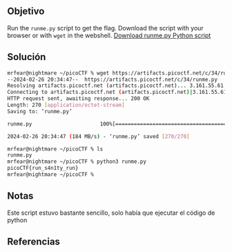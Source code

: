## Objetivo
Run the `runme.py` script to get the flag. Download the script with your browser or with `wget` in the webshell. [Download runme.py Python script](https://artifacts.picoctf.net/c/34/runme.py)

## Solución

```bash
mrfear@nightmare ~/picoCTF % wget https://artifacts.picoctf.net/c/34/runme.py
--2024-02-26 20:34:47--  https://artifacts.picoctf.net/c/34/runme.py
Resolving artifacts.picoctf.net (artifacts.picoctf.net)... 3.161.55.61, 3.161.55.26, 3.161.55.100, ...
Connecting to artifacts.picoctf.net (artifacts.picoctf.net)|3.161.55.61|:443... connected.
HTTP request sent, awaiting response... 200 OK
Length: 270 [application/octet-stream]
Saving to: ‘runme.py’

runme.py                      100%[=================================================>]     270  --.-KB/s    in 0s

2024-02-26 20:34:47 (184 MB/s) - ‘runme.py’ saved [270/270]

mrfear@nightmare ~/picoCTF % ls
runme.py
mrfear@nightmare ~/picoCTF % python3 runme.py
picoCTF{run_s4n1ty_run}
mrfear@nightmare ~/picoCTF %
```

## Notas

Este script estuvo bastante sencillo, solo había que ejecutar el código de python
## Referencias